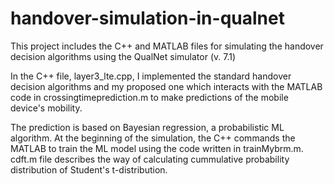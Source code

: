 # handover-simulation-in-qualnet

This project includes the C++ and MATLAB files for simulating the handover decision algorithms using the QualNet simulator (v. 7.1)

In the C++ file, layer3_lte.cpp, I implemented the standard handover decision algorithms 
and my proposed one which interacts with the MATLAB code in crossingtimeprediction.m to make predictions of the mobile device's mobility. 

The prediction is based on Bayesian regression, a probabilistic ML algorithm. At the beginning of the simulation,
the C++ commands the MATLAB to train the ML model using the code written in trainMybrm.m. 
cdft.m file describes the way of calculating cummulative probability distribution of Student's t-distribution.
